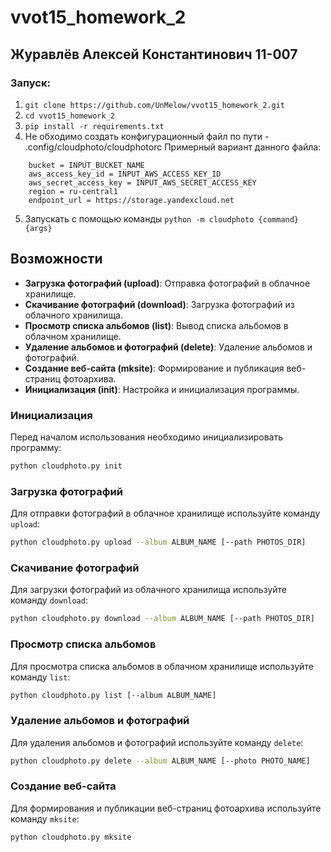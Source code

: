 # vvot15_homework_2
## Журавлёв Алексей Константинович 11-007
### Запуск:
1. ```git clone https://github.com/UnMelow/vvot15_homework_2.git```
2. ```cd vvot15_homework_2```
3. ```pip install -r requirements.txt```
4. Не обходимо создать конфигурационный файл по пути - .config/cloudphoto/cloudphotorc
Примерный вариант данного файла:
```
    bucket = INPUT_BUCKET_NAME 
    aws_access_key_id = INPUT_AWS_ACCESS_KEY_ID 
    aws_secret_access_key = INPUT_AWS_SECRET_ACCESS_KEY 
    region = ru-central1 
    endpoint_url = https://storage.yandexcloud.net
```
5. Запускать с помощью команды
```python -m cloudphoto {command} {args}```

## Возможности

- **Загрузка фотографий (upload)**: Отправка фотографий в облачное хранилище.
- **Скачивание фотографий (download)**: Загрузка фотографий из облачного хранилища.
- **Просмотр списка альбомов (list)**: Вывод списка альбомов в облачном хранилище.
- **Удаление альбомов и фотографий (delete)**: Удаление альбомов и фотографий.
- **Создание веб-сайта (mksite)**: Формирование и публикация веб-страниц фотоархива.
- **Инициализация (init)**: Настройка и инициализация программы.

### Инициализация

Перед началом использования необходимо инициализировать программу:

```bash
python cloudphoto.py init
```

### Загрузка фотографий

Для отправки фотографий в облачное хранилище используйте команду `upload`:

```bash
python cloudphoto.py upload --album ALBUM_NAME [--path PHOTOS_DIR]
```

### Скачивание фотографий

Для загрузки фотографий из облачного хранилища используйте команду `download`:

```bash
python cloudphoto.py download --album ALBUM_NAME [--path PHOTOS_DIR]
```

### Просмотр списка альбомов

Для просмотра списка альбомов в облачном хранилище используйте команду `list`:

```bash
python cloudphoto.py list [--album ALBUM_NAME]
```

### Удаление альбомов и фотографий

Для удаления альбомов и фотографий используйте команду `delete`:

```bash
python cloudphoto.py delete --album ALBUM_NAME [--photo PHOTO_NAME]
```

### Создание веб-сайта

Для формирования и публикации веб-страниц фотоархива используйте команду `mksite`:

```bash
python cloudphoto.py mksite
```

